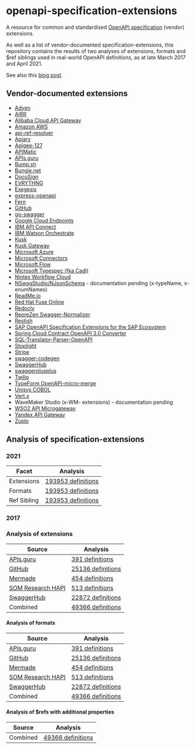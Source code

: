 # openapi-specification-extensions

A resource for common and standardised [OpenAPI specification](https://spec.openapis.org/oas/latest.html) (vendor) extensions.

As well as a list of vendor-documented specification-extensions, this repository contains the results of two analyses of extensions, formats and $ref siblings used in real-world OpenAPI definitions, as at late March 2017 and April 2021. 

See also this [blog post](https://blog.postman.com/what-we-learned-from-200000-openapi-files/).

## Vendor-documented extensions

* [Adyen](https://github.com/Adyen/adyen-openapi#vendor-extensions)
* [AIRR](http://docs.airr-community.org/en/latest/datarep/overview.html#airr-extension-properties)
* [Alibaba Cloud API Gateway](https://www.alibabacloud.com/help/doc-detail/88956.htm)
* [Amazon AWS](http://docs.aws.amazon.com/apigateway/latest/developerguide/api-gateway-swagger-extensions.html)
* [api-ref-resolver](https://github.com/apiture/api-ref-resolver#readme)
* [Apiary](https://help.apiary.io/api_101/swagger-extensions/)
* [Apigee-127](https://github.com/apigee-127/a127-documentation/wiki/Swagger-specification-file#user-content-apigee-127-swagger-specification-reference)
* [APIMatic](https://docs.apimatic.io/advanced/swagger-server-configuration-extensions/)
* [APIs.guru](https://github.com/APIs-guru/openapi-directory/wiki/specification-extensions)
* [Bump.sh](https://help.bump.sh/markdown-support#adding-topics-to-your-documentation)
* [Bungie.net](https://github.com/Bungie-net/api#extension-properties-on-openapi-specs-or-how-to-generate-much-cooler-clients-for-the-bnet-api-if-you-want-to-take-the-time-to-do-so)
* [DocuSign](https://github.com/docusign/eSign-OpenAPI-Specification/blob/master/DocuSign-Extensions.md)
* [EVRYTHNG](https://developers.evrythng.com/docs/openapi-description#section-extensions)
* [Exegesis](https://github.com/exegesis-js/exegesis/blob/master/docs/OAS3%20Specification%20Extensions.md)
* [express-openapi](https://github.com/kogosoftwarellc/open-api/tree/master/packages/express-openapi#vendor-extensions)
* [Fern](https://buildwithfern.com/docs/spec/extensions)
* [GitHub](https://github.com/github/rest-api-description/blob/main/extensions.md)
* [go-swagger](https://goswagger.io/use/models/schemas.html#custom-extensions)
* [Google Cloud Endpoints](https://cloud.google.com/endpoints/docs/openapi/openapi-extensions)
* [IBM API Connect](https://www.ibm.com/support/knowledgecenter/SSMNED_5.0.0/com.ibm.apic.toolkit.doc/rapim_cli_swagger_extensions.html)
* [IBM Watson Orchestrate](https://www.ibm.com/docs/en/watson-orchestrate?topic=documents-openapi-specification-extensions)
* [Kusk](https://kubeshop.github.io/kusk/openapi-extension/)
* [Kusk Gateway](https://kubeshop.github.io/kusk-gateway/extension/)
* [Microsoft Azure](https://github.com/Azure/autorest/tree/master/docs/extensions)
* [Microsoft Connectors](https://docs.microsoft.com/en-us/connectors/custom-connectors/openapi-extensions)
* [Microsoft Flow](https://flow.microsoft.com/en-us/documentation/customapi-how-to-swagger/)
* [Microsoft Typespec (fka Cadl)](https://microsoft.github.io/typespec/next/standard-library/openapi/reference/js-api#getopenapitypename)
* [Nintex Workflow Cloud](https://help.nintex.com/en-US/xtensions/04_Reference/REF_OpenAPISwipeFile.htm#OpenAPI_Specification_Extensions)
* [NSwagStudio/NJsonSchema](https://github.com/rsuter/NJsonSchema/wiki/Enums) - documentation pending (x-typeName, x-enumNames)
* [ReadMe.io](https://docs.readme.com/docs/openapi-extensions)
* [Red Hat Fuse Online](https://access.redhat.com/documentation/en-us/red_hat_fuse/7.5/html/integrating_applications_with_fuse_online/customizing_ug#providing-client-credentials_dev-client-connector)
* [Redocly](https://redocly.com/docs/api-reference-docs/spec-extensions/)
* [RepreZen Swagger-Normalizer](http://docs.reprezen.com/swagger_normalizer/)
* [Restish](https://rest.sh/#/openapi?id=openapi-extensions)
* [SAP OpenAPI Specification Extensions for the SAP Ecosystem](https://github.com/sap/OpenAPI-Specification)
* [Spring Cloud Contract OpenAPI 3.0 Converter](https://github.com/springframeworkguru/spring-cloud-contract-oa3#defining-contracts-in-openapi)
* [SQL-Translator-Parser-OpenAPI](https://metacpan.org/pod/SQL::Translator::Parser::OpenAPI#OPENAPI-SPEC-EXTENSIONS)
* [Stoplight](https://meta.stoplight.io/docs/platform/x8m99p1dhhvl8-extensions#stoplight-extensions)
* [Stripe](https://github.com/stripe/openapi#vendor-extensions)
* [swagger-codegen](https://github.com/swagger-api/swagger-codegen/wiki/Vendor-Extensions)
* [SwaggerHub](https://app.swaggerhub.com/help/apis/vendor-extensions)
* [swaggerplusplus](https://github.com/mermade/swaggerplusplus)
* [Twilio](https://github.com/twilio/guardrail/blob/master/modules/microsite/docs/scala/akka-http/guardrail-extensions.md)
* [TypeForm OpenAPI-micro-merge](https://github.com/Typeform/openapi-micro-merge#extensions)
* [Unisys COBOL](https://public.support.unisys.com/ePortalIC-10.0/index.jsp?topic=%2F82073594_clearpath_eportal_developerhelp%2Fhtml%2Fsection-000064331.htm)
* [Vert.x](https://vertx.io/docs/vertx-web-api-service/java/#_using_the_extension_code_x_vertx_event_bus_code)
* WaveMaker Studio (x-WM- extensions) - documentation pending
* [WSO2 API Microgateway](https://docs.wso2.com/display/MG300/Supported+OpenAPI+Extensions)
* [Yandex API Gateway](https://cloud.yandex.com/en/docs/api-gateway/concepts/extensions/)
* [Zuplo](https://zuplo.com/docs/articles/open-api#zuplo-extensions)

## Analysis of specification-extensions

### 2021

Facet|Analysis
|---|---|
Extensions|[193953 definitions](extensions/2021/extensions.tsv)
Formats|[193953 definitions](formats/2021/formats.tsv)
Ref Sibling|[193953 definitions](refs/2021/refs.tsv)

### 2017

### Analysis of extensions

Source|Analysis
|---|---|
[APIs.guru](https://github.com/apis-guru/openapi-directory)|[391 definitions](extensions/2017/apis-guru.tsv)
[GitHub](https://github.com/)|[25136 definitions](extensions/2017/github.tsv)
[Mermade](https://github.com/mermade/openapi-definitions)|[454 definitions](extensions/2017/mermade.tsv)
[SOM Research HAPI](https://github.com/som-research/hapi)|[513 definitions](extensions/2017/hapi.tsv)
[SwaggerHub](http://swaggerhub.com)|[22872 definitions](extensions/2017/swaggerhub.tsv)
Combined|[49366 definitions](extensions/2017/combined.tsv)

#### Analysis of formats

Source|Analysis
|---|---|
[APIs.guru](https://github.com/apis-guru/openapi-directory)|[391 definitions](formats/2017/apis-guru.tsv)
[GitHub](https://github.com/)|[25136 definitions](formats/2017/github.tsv)
[Mermade](https://github.com/mermade/openapi-definitions)|[454 definitions](formats/2017/mermade.tsv)
[SOM Research HAPI](https://github.com/som-research/hapi)|[513 definitions](formats/2017/hapi.tsv)
[SwaggerHub](http://swaggerhub.com)|[22872 definitions](formats/2017/swaggerhub.tsv)
Combined|[49366 definitions](formats/2017/combined.tsv)

#### Analysis of $refs with additional properties

Source|Analysis
|---|---|
Combined|[49366 definitions](refs/2017/combined.csv)

